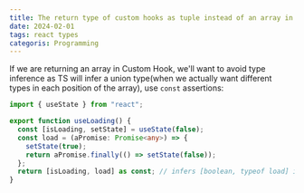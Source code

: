 ```yaml
---
title: The return type of custom hooks as tuple instead of an array in React
date: 2024-02-01
tags: react types
categoris: Programming
---
```


If we are returning an array in Custom Hook, we'll want to avoid type inference as TS will infer a union type(when we actually want different types in each position of the array), use `const` assertions:

```typescript
import { useState } from "react";

export function useLoading() {
  const [isLoading, setState] = useState(false);
  const load = (aPromise: Promise<any>) => {
    setState(true);
    return aPromise.finally(() => setState(false));
  };
  return [isLoading, load] as const; // infers [boolean, typeof load] instead of (boolean | typeof load)[]
}
```